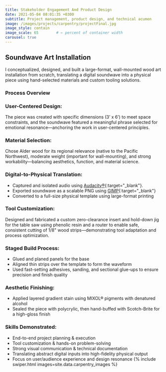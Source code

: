 ```yaml
---
title: Stakeholder Engagement And Product Design
date: 2021-05-04 08:01:35 +0300
subtitle: Project management, product design, and technical acumen
image: /images/projects/carpentry/projectFinal.jpg
image_style: contain
image_scale: 65        # ← percent of container width
carousel: true
---
```

## Soundwave Art Installation

I conceptualized, designed, and built a large-format, wall-mounted wood art installation from scratch, translating a digital soundwave into a physical piece using hand-selected materials and custom tooling solutions.

### Process Overview

### User-Centered Design: 
The piece was created with specific dimensions (3’ x 6’) to meet space constraints, and the soundwave featured a meaningful phrase selected for emotional resonance—anchoring the work in user-centered principles.
### Material Selection: 
Chose Alder wood for its regional relevance (native to the Pacific Northwest), moderate weight (important for wall-mounting), and strong workability—balancing aesthetics, function, and material science.
### Digital-to-Physical Translation:
- Captured and isolated audio using [Audacity®](https://www.audacityteam.org/){:target="_blank"}.
- Exported soundwave as a scalable PNG using [GIMP](https://www.gimp.org/){:target="_blank"} 
- Converted to a full-size physical template using large-format printing

### Tool Customization: 
Designed and fabricated a custom zero-clearance insert and hold-down jig for the table saw using phenolic resin and a router to enable safe, consistent cutting of 1/8" wood strips—demonstrating tool adaptation and process optimization.
### Staged Build Process:
- Glued and planed panels for the base
- Aligned thin strips over the template to form the waveform
- Used fast-setting adhesives, sanding, and sectional glue-ups to ensure precision and finish quality

### Aesthetic Finishing:
- Applied layered gradient stain using MIXOL® pigments with denatured alcohol
- Sealed the piece with polycrylic, then hand-buffed with Scotch-Brite for a high-gloss finish
	
### Skills Demonstrated:
- End-to-end project planning & execution
- Tool customization & hands-on problem-solving
- Strong visual communication & technical documentation
- Translating abstract digital inputs into high-fidelity physical output
- Focus on user/audience experience and design resonance
{% include swiper.html images=site.data.carpentry_images %}